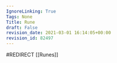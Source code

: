 ```yaml
---
IgnoreLinking: True
Tags: None
Title: Rune
draft: False
revision_date: 2021-03-01 16:14:05+00:00
revision_id: 82497
---
```


#REDIRECT [[Runes]]